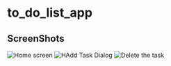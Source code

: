 # to_do_list_app

## ScreenShots

<img src="https://github.com/user-attachments/assets/518215a9-b953-439c-bb47-e35b944f0b17" width="" alt="Home screen"/>
<img src="https://github.com/user-attachments/assets/aab7518e-d9cc-4f03-9887-a2627598ce87" width="" alt="HAdd Task Dialog"/>
<img src="" width="https://github.com/user-attachments/assets/b3abda2f-6bea-4d6d-82b6-7d5d43867669" alt="Delete the task"/>

